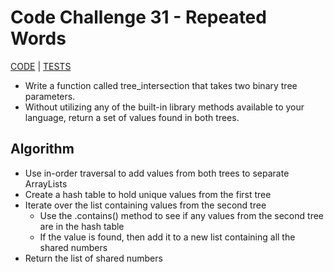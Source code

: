 # Code Challenge 31 - Repeated Words

[CODE]() | [TESTS]()
- Write a function called tree_intersection that takes two binary tree parameters.
- Without utilizing any of the built-in library methods available to your language, return a set of values found in both trees.

## Algorithm
- Use in-order traversal to add values from both trees to separate ArrayLists
- Create a hash table to hold unique values from the first tree
- Iterate over the list containing values from the second tree
  - Use the .contains() method to see if any values from the second tree are in the hash table
  - If the value is found, then add it to a new list containing all the shared numbers
- Return the list of shared numbers

